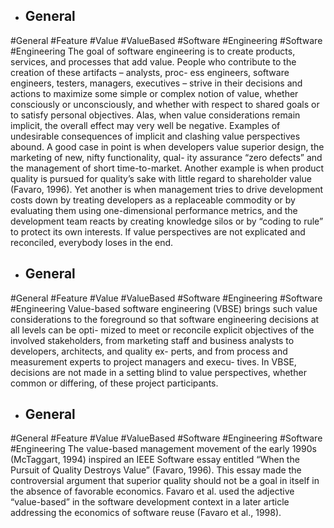 - ## General
#General #Feature #Value #ValueBased #Software #Engineering #Software #Engineering 
The goal of software engineering is to create products, services, and processes that  add value. People who contribute to the creation of these artifacts – analysts, proc- ess engineers, software engineers, testers, managers, executives – strive in their  decisions and actions to maximize some simple or complex notion of value,  whether consciously or unconsciously, and whether with respect to shared goals or  to satisfy personal objectives. Alas, when value considerations remain implicit, the  overall effect may very well be negative. Examples of undesirable consequences  of implicit and clashing value perspectives abound. A good case in point is when  developers value superior design, the marketing of new, nifty functionality, qual- ity assurance “zero defects” and the management of short time-to-market. Another  example is when product quality is pursued for quality’s sake with little regard to  shareholder value (Favaro, 1996). Yet another is when management tries to drive  development costs down by treating developers as a replaceable commodity or by  evaluating them using one-dimensional performance metrics, and the development  team reacts by creating knowledge silos or by “coding to rule” to protect its own  interests. If value perspectives are not explicated and reconciled, everybody loses  in the end.

- ## General
#General #Feature #Value #ValueBased #Software #Engineering #Software #Engineering 
Value-based software engineering (VBSE) brings such value considerations to  the foreground so that software engineering decisions at all levels can be opti- mized to meet or reconcile explicit objectives of the involved stakeholders, from  marketing staff and business analysts to developers, architects, and quality ex- perts, and from process and measurement experts to project managers and execu- tives. In VBSE, decisions are not made in a setting blind to value perspectives,  whether common or differing, of these project participants.

- ## General
#General #Feature #Value #ValueBased #Software #Engineering #Software #Engineering 
The value-based management movement of the early 1990s (McTaggart, 1994)  inspired an IEEE Software essay entitled “When the Pursuit of Quality Destroys  Value” (Favaro, 1996). This essay made the controversial argument that superior  quality should not be a goal in itself in the absence of favorable economics.  Favaro et al. used the adjective “value-based” in the software development context  in a later article addressing the economics of software reuse (Favaro et al., 1998).

